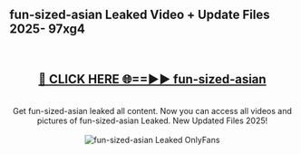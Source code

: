 <h2>fun-sized-asian Leaked Video + Update Files 2025- 97xg4</h2>
<br>
<div align="center">
<h2><a href="https://libra.edu.pl?fun-sized-asian" rel="nofollow">🔴 CLICK HERE 🌐==►► fun-sized-asian</a></h2>
<br>
Get fun-sized-asian leaked all content. Now you can access all videos and pictures of fun-sized-asian Leaked. New Updated Files 2025!
<br>
<br>
<a href="https://libra.edu.pl?fun-sized-asian" rel="nofollow" data-target="animated-image.originalLink"><img src="https://i.ibb.co.com/WyWwxjT/player-gif2.gif" alt="fun-sized-asian Leaked OnlyFans" style="max-width: 100%; display: inline-block;" data-target="animated-image.originalImage"></a>
</div>
<br>